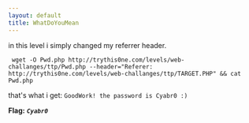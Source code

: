 ```yaml
---
layout: default
title: WhatDoYouMean
---
```




in this level i simply changed my referrer header.
```
 wget -O Pwd.php http://trythis0ne.com/levels/web-challanges/ttp/Pwd.php --header="Referer: http://trythis0ne.com/levels/web-challanges/ttp/TARGET.PHP" && cat Pwd.php
```
that's what i get: `GoodWork! the password is Cyabr0 :)`


**Flag:** ***`Cyabr0`***

